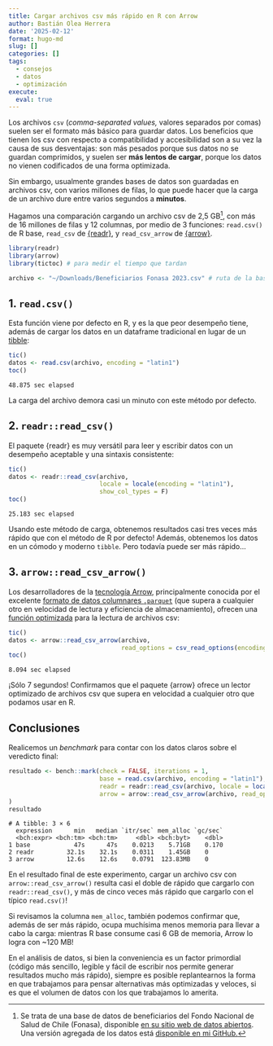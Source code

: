 ```yaml
---
title: Cargar archivos csv más rápido en R con Arrow
author: Bastián Olea Herrera
date: '2025-02-12'
format: hugo-md
slug: []
categories: []
tags:
  - consejos
  - datos
  - optimización
execute:
  eval: true
---
```



Los archivos `csv` (*comma-separated values,* valores separados por comas) suelen ser el formato más básico para guardar datos. Los beneficios que tienen los csv con respecto a compatibilidad y accesibilidad son a su vez la causa de sus desventajas: son más pesados porque sus datos no se guardan comprimidos, y suelen ser **más lentos de cargar**, porque los datos no vienen codificados de una forma optimizada.

Sin embargo, usualmente grandes bases de datos son guardadas en archivos csv, con varios millones de filas, lo que puede hacer que la carga de un archivo dure entre varios segundos a **minutos**.

Hagamos una comparación cargando un archivo csv de 2,5 GB[^1], con más de 16 millones de filas y 12 columnas, por medio de 3 funciones: `read.csv()` de R base, `read_csv` de [{readr}](https://readr.tidyverse.org), y `read_csv_arrow` de [{arrow}](https://arrow.apache.org/docs/r/).

``` r
library(readr)
library(arrow)
library(tictoc) # para medir el tiempo que tardan

archivo <- "~/Downloads/Beneficiarios Fonasa 2023.csv" # ruta de la base
```

## 1. `read.csv()`

Esta función viene por defecto en R, y es la que peor desempeño tiene, además de cargar los datos en un dataframe tradicional en lugar de un [tibble](https://tibble.tidyverse.org):

``` r
tic()
datos <- read.csv(archivo, encoding = "latin1")
toc()
```

    48.875 sec elapsed

La carga del archivo demora casi un minuto con este método por defecto.

## 2. `readr::read_csv()`

El paquete {readr} es muy versátil para leer y escribir datos con un desempeño aceptable y una sintaxis consistente:

``` r
tic()
datos <- readr::read_csv(archivo,
                         locale = locale(encoding = "latin1"),
                         show_col_types = F)
toc()
```

    25.183 sec elapsed

Usando este método de carga, obtenemos resultados casi tres veces más rápido que con el método de R por defecto! Además, obtenemos los datos en un cómodo y moderno `tibble`. Pero todavía puede ser más rápido...

## 3. `arrow::read_csv_arrow()`

Los desarrolladores de la [tecnología Arrow](https://arrow.apache.org), principalmente conocida por el excelente [formato de datos columnares `.parquet`](https://arrow.apache.org/docs/r/articles/arrow.html#reading-and-writing-data) (que supera a cualquier otro en velocidad de lectura y eficiencia de almacenamiento), ofrecen una [función optimizada](https://arrow.apache.org/docs/r/reference/read_delim_arrow.html) para la lectura de archivos csv:

``` r
tic()
datos <- arrow::read_csv_arrow(archivo,
                               read_options = csv_read_options(encoding = "latin1"))
toc()
```

    8.094 sec elapsed

¡Sólo 7 segundos! Confirmamos que el paquete {arrow} ofrece un lector optimizado de archivos csv que supera en velocidad a cualquier otro que podamos usar en R.

## Conclusiones

Realicemos un *benchmark* para contar con los datos claros sobre el veredicto final:

``` r
resultado <- bench::mark(check = FALSE, iterations = 1,
                         base = read.csv(archivo, encoding = "latin1"),
                         readr = readr::read_csv(archivo, locale = locale(encoding = "latin1"), show_col_types = F),
                         arrow = arrow::read_csv_arrow(archivo, read_options = csv_read_options(encoding = "latin1")),
)
resultado
```

    # A tibble: 3 × 6
      expression      min   median `itr/sec` mem_alloc `gc/sec`
      <bch:expr> <bch:tm> <bch:tm>     <dbl> <bch:byt>    <dbl>
    1 base            47s      47s    0.0213    5.71GB    0.170
    2 readr         32.1s    32.1s    0.0311    1.45GB    0    
    3 arrow         12.6s    12.6s    0.0791  123.83MB    0    

En el resultado final de este experimento, cargar un archivo csv con `arrow::read_csv_arrow()` resulta casi el doble de rápido que cargarlo con `readr::read_csv()`, y más de cinco veces más rápido que cargarlo con el típico `read.csv()`!

Si revisamos la columna `mem_alloc`, también podemos confirmar que, además de ser más rápido, ocupa muchísima menos memoria para llevar a cabo la carga: mientras R base consume casi 6 GB de memoria, Arrow lo logra con ~120 MB!

En el análisis de datos, si bien la conveniencia es un factor primordial (código más sencillo, legible y fácil de escribir nos permite generar resultados mucho más rápido), siempre es posible replantearnos la forma en que trabajamos para pensar alternativas más optimizadas y veloces, si es que el volumen de datos con los que trabajamos lo amerita.

[^1]: Se trata de una base de datos de beneficiarios del Fondo Nacional de Salud de Chile (Fonasa), disponible [en su sitio web de datos abiertos](https://datosabiertos.fonasa.cl/dimensiones-beneficiarios/). Una versión agregada de los datos está [disponible en mi GitHub.](https://github.com/bastianolea/fonasa_beneficiarios?tab=readme-ov-file)
